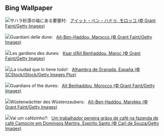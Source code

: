 ## Bing Wallpaper
![](https://www.bing.com/th?id=OHR.MoroccoBenhaddou_JA-JP1858999164_UHD.jpg&w=1000)サハラ砂漠の端にある要塞村:&nbsp;&ensp;[アイット・ベン・ハドゥ, モロッコ (© Grant Faint/Getty Images)](https://www.bing.com/th?id=OHR.MoroccoBenhaddou_JA-JP1858999164_UHD.jpg)
<br><br/>
![](https://www.bing.com/th?id=OHR.MoroccoBenhaddou_IT-IT7804111538_UHD.jpg&w=1000)Guardiani delle dune:&nbsp;&ensp;[Ait-Ben-Haddou, Marocco (© Grant Faint/Getty Images)](https://www.bing.com/th?id=OHR.MoroccoBenhaddou_IT-IT7804111538_UHD.jpg)
<br><br/>
![](https://www.bing.com/th?id=OHR.MoroccoBenhaddou_FR-FR8548629295_UHD.jpg&w=1000)Les gardiens des dunes:&nbsp;&ensp;[Ksar d’Aït Benhaddou, Maroc (© Grant Faint/Getty Images)](https://www.bing.com/th?id=OHR.MoroccoBenhaddou_FR-FR8548629295_UHD.jpg)
<br><br/>
![](https://www.bing.com/th?id=OHR.CorpusChristiGranada_ES-ES5471686703_UHD.jpg&w=1000)¡La ciudad que lo tiene todo!:&nbsp;&ensp;[Alhambra de Granada, España (© SCStock/iStock/Getty Images Plus)](https://www.bing.com/th?id=OHR.CorpusChristiGranada_ES-ES5471686703_UHD.jpg)
<br><br/>
![](https://www.bing.com/th?id=OHR.MoroccoBenhaddou_EN-GB8113662497_UHD.jpg&w=1000)Guardians of the dunes:&nbsp;&ensp;[Aït Benhaddou, Morocco (© Grant Faint/Getty Images)](https://www.bing.com/th?id=OHR.MoroccoBenhaddou_EN-GB8113662497_UHD.jpg)
<br><br/>
![](https://www.bing.com/th?id=OHR.MoroccoBenhaddou_DE-DE9640944189_UHD.jpg&w=1000)Wüstenwächter des Wüstenzaubers:&nbsp;&ensp;[Aït-Ben-Haddou, Marokko (© Grant Faint/Getty Images)](https://www.bing.com/th?id=OHR.MoroccoBenhaddou_DE-DE9640944189_UHD.jpg)
<br><br/>
![](https://www.bing.com/th?id=OHR.DiaNacionaldoCafe_PT-BR0388353116_UHD.jpg&w=1000)Vai um cafézinho?:&nbsp;&ensp;[Um trabalhador peneira grãos de café na fazenda de café Camocim em Domingos Martins, Espírito Santo (© Carl de Souza/Getty Images)](https://www.bing.com/th?id=OHR.DiaNacionaldoCafe_PT-BR0388353116_UHD.jpg)
<br><br/>
